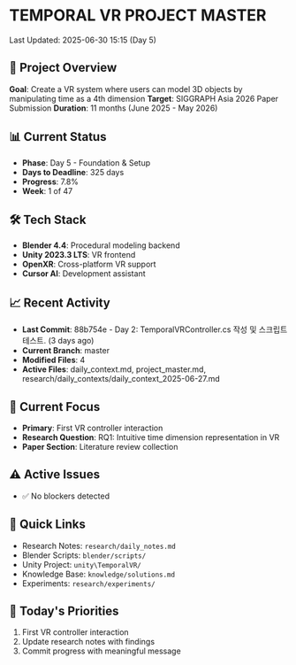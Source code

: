 # TEMPORAL VR PROJECT MASTER
Last Updated: 2025-06-30 15:15 (Day 5)

## 🎯 Project Overview
**Goal**: Create a VR system where users can model 3D objects by manipulating time as a 4th dimension
**Target**: SIGGRAPH Asia 2026 Paper Submission
**Duration**: 11 months (June 2025 - May 2026)

## 📊 Current Status
- **Phase**: Day 5 - Foundation & Setup
- **Days to Deadline**: 325 days
- **Progress**: 7.8%
- **Week**: 1 of 47

## 🛠️ Tech Stack
- **Blender 4.4**: Procedural modeling backend
- **Unity 2023.3 LTS**: VR frontend
- **OpenXR**: Cross-platform VR support
- **Cursor AI**: Development assistant

## 📈 Recent Activity
- **Last Commit**: 88b754e - Day 2: TemporalVRController.cs 작성 및 스크립트 테스트. (3 days ago)
- **Current Branch**: master
- **Modified Files**: 4
- **Active Files**: daily_context.md, project_master.md, research/daily_contexts/daily_context_2025-06-27.md

## 🎯 Current Focus
- **Primary**: First VR controller interaction
- **Research Question**: RQ1: Intuitive time dimension representation in VR
- **Paper Section**: Literature review collection

## ⚠️ Active Issues
- ✅ No blockers detected

## 📁 Quick Links
- Research Notes: `research/daily_notes.md`
- Blender Scripts: `blender/scripts/`
- Unity Project: `unity\TemporalVR/`
- Knowledge Base: `knowledge/solutions.md`
- Experiments: `research/experiments/`

## 🎯 Today's Priorities
1. First VR controller interaction
2. Update research notes with findings
3. Commit progress with meaningful message
